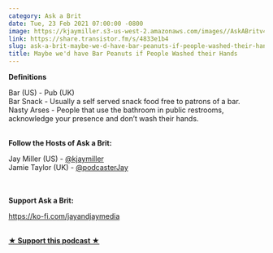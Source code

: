 ```yaml
---
category: Ask a Brit
date: Tue, 23 Feb 2021 07:00:00 -0800
image: https://kjaymiller.s3-us-west-2.amazonaws.com/images//AskABritv4.png
link: https://share.transistor.fm/s/4833e1b4
slug: ask-a-brit-maybe-we-d-have-bar-peanuts-if-people-washed-their-hands
title: Maybe we'd have Bar Peanuts if People Washed their Hands
---
```


<p><strong>Definitions</strong></p><p>Bar (US) - Pub (UK)<br />Bar Snack - Usually a self served snack food free to patrons of a bar.<br />Nasty Arses - People that use the bathroom in public restrooms, acknowledge your presence and don’t wash their hands.</p><p><strong><br />Follow the Hosts of Ask a Brit:</strong></p><p>Jay Miller (US) - <a href="https://twitter.com/kjaymiller">@kjaymiller</a><br />Jamie Taylor (UK) - <a href="https://twitter.com/podcasterJay">@podcasterJay<br /></a><br /></p><p><strong><br />Support Ask a Brit:</strong></p><p><a href="https://ko-fi.com/jayandjaymedia">https://ko-fi.com/jayandjaymedia<br /></a><br /></p><p><strong><a href="https://ko-fi.com/jayandjaymedia" rel="payment" title="★ Support this podcast ★">★ Support this podcast ★</a></strong></p>